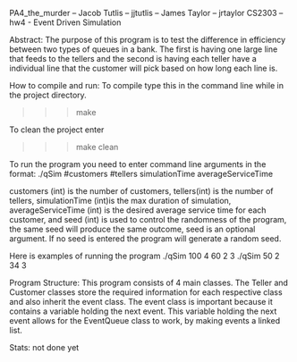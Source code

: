 PA4_the_murder – Jacob Tutlis – jjtutlis – James Taylor – jrtaylor
CS2303 – hw4 -  Event Driven Simulation 

Abstract:
The purpose of this program is to test the difference in efficiency between  two types of queues in a bank. The first is having one large line that feeds to the tellers and the second is having each teller have a individual line that the customer will pick based on how long each line is.

How to compile and run:
To compile type this in the command line while in the project directory.
>>> make

To clean the project enter
>>> make clean

To run the program you need to enter command line arguments in the format:
./qSim #customers #tellers simulationTime averageServiceTime <seed>

customers (int) is the number of customers, tellers(int) is the number of tellers,  simulationTime  (int)is the max duration of simulation,   averageServiceTime  (int) is the  desired average service time for each customer, and seed (int) is used to control the randomness of the program, the same seed will produce the same outcome, seed is an optional argument. If no seed is entered the program will generate a random seed. 

Here is examples of running the program
./qSim 100 4 60 2 3
./qSim 50 2 34 3

Program Structure:
This program consists of 4 main classes. The Teller and Customer classes store the required information for each respective class and also inherit the event class. The event class is important because it contains a variable holding the next event. This variable holding the next event allows for the EventQueue class to work, by making events a linked list.

Stats:
not done yet


